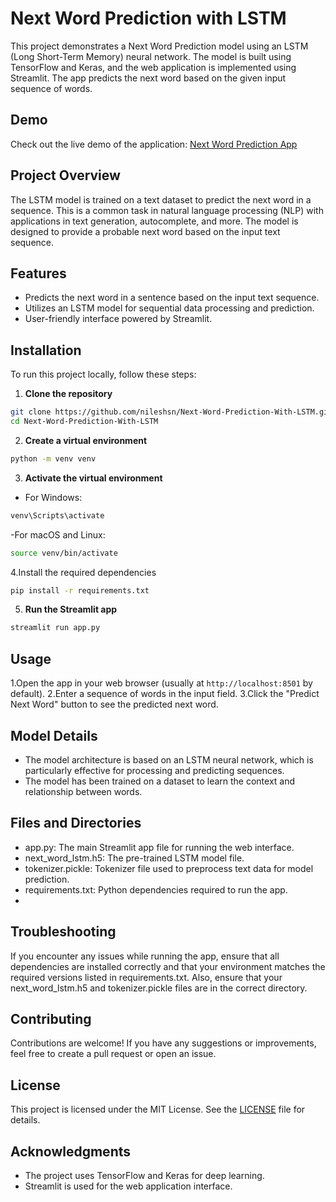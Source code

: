 # Next Word Prediction with LSTM

This project demonstrates a Next Word Prediction model using an LSTM (Long Short-Term Memory) neural network. The model is built using TensorFlow and Keras, and the web application is implemented using Streamlit. The app predicts the next word based on the given input sequence of words.

## Demo

Check out the live demo of the application: [Next Word Prediction App](https://next-word-prediction-with-lstm-6md5nr6g2jaffp2db2rrft.streamlit.app/)

## Project Overview

The LSTM model is trained on a text dataset to predict the next word in a sequence. This is a common task in natural language processing (NLP) with applications in text generation, autocomplete, and more. The model is designed to provide a probable next word based on the input text sequence.

## Features

- Predicts the next word in a sentence based on the input text sequence.
- Utilizes an LSTM model for sequential data processing and prediction.
- User-friendly interface powered by Streamlit.

## Installation

To run this project locally, follow these steps:

1. **Clone the repository**

```bash
git clone https://github.com/nileshsn/Next-Word-Prediction-With-LSTM.git
cd Next-Word-Prediction-With-LSTM
```
2. **Create a virtual environment**

```bash
python -m venv venv
```
3. **Activate the virtual environment**
- For Windows:
```bash
venv\Scripts\activate
```
-For macOS and Linux:
```bash
source venv/bin/activate
```
4.Install the required dependencies

```bash
pip install -r requirements.txt
```
5. **Run the Streamlit app**
```bash
streamlit run app.py
```

## Usage
1.Open the app in your web browser (usually at `http://localhost:8501` by default).
2.Enter a sequence of words in the input field.
3.Click the "Predict Next Word" button to see the predicted next word.

## Model Details
- The model architecture is based on an LSTM neural network, which is particularly effective for processing and predicting sequences.
- The model has been trained on a dataset to learn the context and relationship between words.
  
## Files and Directories
- app.py: The main Streamlit app file for running the web interface.
- next_word_lstm.h5: The pre-trained LSTM model file.
- tokenizer.pickle: Tokenizer file used to preprocess text data for model prediction.
- requirements.txt: Python dependencies required to run the app.
- 
## Troubleshooting
If you encounter any issues while running the app, ensure that all dependencies are installed correctly and that your environment matches the required versions listed in requirements.txt. Also, ensure that your next_word_lstm.h5 and tokenizer.pickle files are in the correct directory.

## Contributing
Contributions are welcome! If you have any suggestions or improvements, feel free to create a pull request or open an issue.

## License
This project is licensed under the MIT License. See the [LICENSE](LICENSE) file for details.

## Acknowledgments
- The project uses TensorFlow and Keras for deep learning.
- Streamlit is used for the web application interface.
